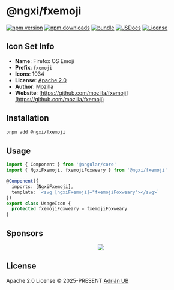 # @ngxi/fxemoji

[![npm version][npm-version-src]][npm-version-href]
[![npm downloads][npm-downloads-src]][npm-downloads-href]
[![bundle][bundle-src]][bundle-href]
[![JSDocs][jsdocs-src]][jsdocs-href]
[![License][license-src]][license-href]

## Icon Set Info

- **Name**: Firefox OS Emoji
- **Prefix**: `fxemoji`
- **Icons**: 1034
- **License**: [Apache 2.0](https://mozilla.github.io/fxemoji/LICENSE.md)
- **Author**: [Mozilla](https://github.com/mozilla/fxemoji)
- **Website**: [https://github.com/mozilla/fxemoji](https://github.com/mozilla/fxemoji)

## Installation

```sh
pnpm add @ngxi/fxemoji
```

## Usage

```ts
import { Component } from '@angular/core'
import { NgxiFxemoji, fxemojiFoxweary } from '@ngxi/fxemoji'

@Component({
  imports: [NgxiFxemoji],
  template: `<svg [ngxiFxemoji]="fxemojiFoxweary"></svg>`
})
export class UsageIcon {
  protected fxemojiFoxweary = fxemojiFoxweary
}
```

## Sponsors

<p align="center">
  <a href="https://cdn.jsdelivr.net/gh/adrian-ub/static/sponsors.svg">
    <img src='https://cdn.jsdelivr.net/gh/adrian-ub/static/sponsors.svg'/>
  </a>
</p>

## License

Apache 2.0 License © 2025-PRESENT [Adrián UB](https://github.com/adrian-ub)

<!-- Badges -->

[npm-version-src]: https://img.shields.io/npm/v/@ngxi/fxemoji?style=flat&colorA=080f12&colorB=1fa669
[npm-version-href]: https://npmjs.com/package/@ngxi/fxemoji
[npm-downloads-src]: https://img.shields.io/npm/dm/@ngxi/fxemoji?style=flat&colorA=080f12&colorB=1fa669
[npm-downloads-href]: https://npmjs.com/package/@ngxi/fxemoji
[bundle-src]: https://img.shields.io/bundlephobia/minzip/@ngxi/fxemoji?style=flat&colorA=080f12&colorB=1fa669&label=minzip
[bundle-href]: https://bundlephobia.com/result?p=@ngxi/fxemoji
[license-src]: https://img.shields.io/npm/l/@ngxi/fxemoji?style=flat&colorA=080f12&colorB=1fa669
[license-href]: https://github.com/adrian-ub/ngxi/blob/main/LICENSE
[jsdocs-src]: https://img.shields.io/badge/jsdocs-reference-080f12?style=flat&colorA=080f12&colorB=1fa669
[jsdocs-href]: https://www.jsdocs.io/package/@ngxi/fxemoji
